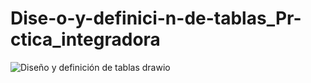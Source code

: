 # Dise-o-y-definici-n-de-tablas_Pr-ctica_integradora

![Diseño y definición de tablas drawio](https://user-images.githubusercontent.com/86576860/232223895-a4686c6f-e651-4601-852b-29acf59efeaa.png)

